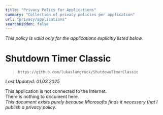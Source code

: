 ```yaml
---
title: "Privacy Policy for Applications"
summary: "Collection of privacy policies per application"
url: "privacy/applications"
searchHidden: false
---
```


*This policy is valid only for the applications explicitly listed below.*  

# Shutdown Timer Classic
> `https://github.com/lukaslangrock/ShutdownTimerClassic`

*Last Updated: 01.03.2025*

This application is not connected to the Internet.  
There is nothing to document here.  
*This document exists purely because Microsofts finds it necessary that I publish a privacy policy.*
